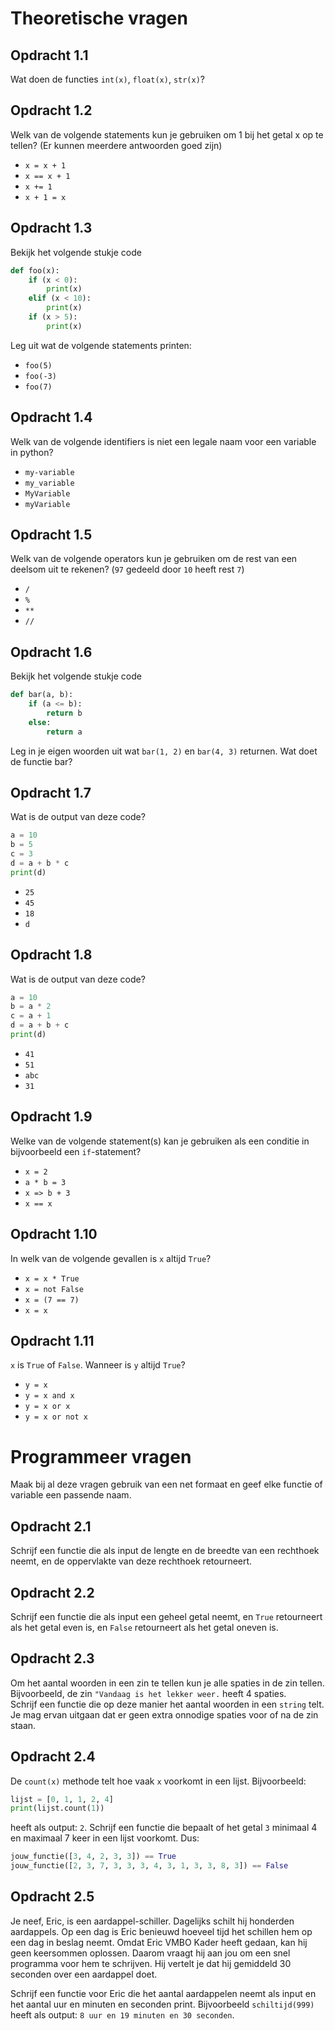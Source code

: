 # Theoretische vragen

## Opdracht 1.1
Wat doen de functies `int(x)`, `float(x)`, `str(x)`?

## Opdracht 1.2
Welk van de volgende statements kun je gebruiken om 1 bij het getal x op te tellen? (Er kunnen meerdere antwoorden goed zijn)
- `x = x + 1`
- `x == x + 1`
- `x += 1`
- `x + 1 = x`

## Opdracht 1.3
Bekijk het volgende stukje code
```py
def foo(x):
    if (x < 0):
        print(x)
    elif (x < 10):
        print(x)
    if (x > 5):
        print(x)
```
Leg uit wat de volgende statements printen:
- `foo(5)`
- `foo(-3)`
- `foo(7)`

## Opdracht 1.4
Welk van de volgende identifiers is niet een legale naam voor een variable in python?
- `my-variable`
- `my_variable`
- `MyVariable`
- `myVariable`

## Opdracht 1.5
Welk van de volgende operators kun je gebruiken om de rest van een deelsom uit te rekenen? (`97` gedeeld door `10` heeft rest `7`)
- `/`
- `%`
- `**`
- `//`

## Opdracht 1.6
Bekijk het volgende stukje code
```py
def bar(a, b):
    if (a <= b):
        return b
    else:
        return a
```
Leg in je eigen woorden uit wat `bar(1, 2)` en `bar(4, 3)` returnen. Wat doet de functie bar?

## Opdracht 1.7
Wat is de output van deze code?
```py
a = 10
b = 5
c = 3
d = a + b * c
print(d)
```
- `25`
- `45`
- `18`
- `d`

## Opdracht 1.8
Wat is de output van deze code?
```py
a = 10
b = a * 2
c = a + 1
d = a + b + c
print(d)
```
- `41`
- `51`
- `abc`
- `31`

## Opdracht 1.9
Welke van de volgende statement(s) kan je gebruiken als een conditie in bijvoorbeeld een `if`-statement?
- `x = 2`
- `a * b = 3`
- `x => b + 3`
- `x == x`

## Opdracht 1.10
In welk van de volgende gevallen is `x` altijd `True`?
- `x = x * True`
- `x = not False`
- `x = (7 == 7)`
- `x = x`

## Opdracht 1.11
`x` is `True` of `False`. Wanneer is `y` altijd `True`?
- `y = x`
- `y = x and x`
- `y = x or x`
- `y = x or not x`

# Programmeer vragen
Maak bij al deze vragen gebruik van een net formaat en geef elke functie of variable een passende naam.

## Opdracht 2.1
Schrijf een functie die als input de lengte en de breedte van een rechthoek neemt, en de oppervlakte van deze rechthoek retourneert.

## Opdracht 2.2
Schrijf een functie die als input een geheel getal neemt, en `True` retourneert als het getal even is, en `False` retourneert als het getal oneven is.

## Opdracht 2.3
Om het aantal woorden in een zin te tellen kun je alle spaties in de zin tellen. Bijvoorbeeld, de zin `"Vandaag is het lekker weer.` heeft 4 spaties.\
Schrijf een functie die op deze manier het aantal woorden in een `string` telt. Je mag ervan uitgaan dat er geen extra onnodige spaties voor of na de zin staan.

## Opdracht 2.4
De `count(x)` methode telt hoe vaak `x` voorkomt in een lijst. Bijvoorbeeld:
```py
lijst = [0, 1, 1, 2, 4]
print(lijst.count(1))
```
heeft als output: `2`.
Schrijf een functie die bepaalt of het getal `3` minimaal 4 en maximaal 7 keer in een lijst voorkomt. Dus:
```py
jouw_functie([3, 4, 2, 3, 3]) == True
jouw_functie([2, 3, 7, 3, 3, 3, 4, 3, 1, 3, 3, 8, 3]) == False
```

## Opdracht 2.5
Je neef, Eric, is een aardappel-schiller. Dagelijks schilt hij honderden aardappels. Op een dag is Eric benieuwd hoeveel tijd het schillen hem op een dag in beslag neemt. Omdat Eric VMBO Kader heeft gedaan, kan hij geen keersommen oplossen. Daarom vraagt hij aan jou om een snel programma voor hem te schrijven. Hij vertelt je dat hij gemiddeld 30 seconden over een aardappel doet.

Schrijf een functie voor Eric die het aantal aardappelen neemt als input en het aantal uur en minuten en seconden print. Bijvoorbeeld `schiltijd(999)` heeft als output: `8 uur en 19 minuten en 30 seconden`.